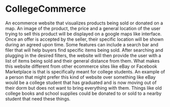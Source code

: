 # CollegeCommerce

An ecommerce website that visualizes products being sold or donated on a map. An image of the product, the price and a general location of the user trying to sell this product will be displayed on a google maps like interface. Once an offer is accepted by the seller, their specific location will be shown during an agreed upon time. Some features can include a search bar and filer that will help buyers find specific items being sold. After searching and plugging in the desired filters, the website will then provide the user with a list of items being sold and their general distance from them. What makes this website different from other ecommerce sites like eBay or Facebook Marketplace is that is specifically meant for college students. An example of a person that might prefer this kind of website over something like eBay would be a college student that has graduated and is now moving out of their dorm but does not want to bring everything with them. Things like old college books and school supplies could be donated to or sold to a nearby student that need these things. 

